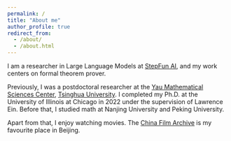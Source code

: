```yaml
---
permalink: /
title: "About me"
author_profile: true
redirect_from: 
  - /about/
  - /about.html
---
```


I am a researcher in Large Language Models at [StepFun AI](https://www.stepfun.com/company), and my work centers on formal theorem prover. 

Previously, I was a postdoctoral researcher at the [Yau Mathematical Sciences Center](https://ymsc.tsinghua.edu.cn), [Tsinghua University](https://www.tsinghua.edu.cn). I completed my Ph.D. at the University of Illinois at Chicago in 2022 under the supervision of Lawrence Ein. Before that, I studied math at Nanjing University and Peking University.

Apart from that, I enjoy watching movies. The [China Film Archive](https://www.cfa.org.cn) is my favourite place in Beijing.
